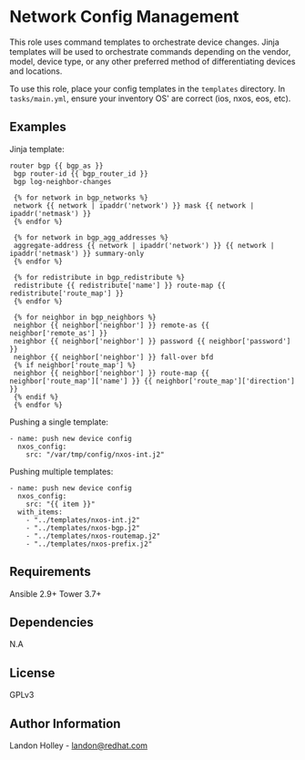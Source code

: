 Network Config Management
=========

This role uses command templates to orchestrate device changes. Jinja templates will be used to orchestrate commands depending on the vendor, model, device type, or any other preferred method of differentiating devices and locations.

To use this role, place your config templates in the `templates` directory. In `tasks/main.yml`, ensure your inventory OS' are correct (ios, nxos, eos, etc).

Examples
----------------

Jinja template:
```
router bgp {{ bgp_as }}
 bgp router-id {{ bgp_router_id }}
 bgp log-neighbor-changes
 
 {% for network in bgp_networks %}
 network {{ network | ipaddr('network') }} mask {{ network | ipaddr('netmask') }}
 {% endfor %}
 
 {% for network in bgp_agg_addresses %}
 aggregate-address {{ network | ipaddr('network') }} {{ network | ipaddr('netmask') }} summary-only
 {% endfor %}
 
 {% for redistribute in bgp_redistribute %}
 redistribute {{ redistribute['name'] }} route-map {{ redistribute['route_map'] }}
 {% endfor %}
 
 {% for neighbor in bgp_neighbors %}
 neighbor {{ neighbor['neighbor'] }} remote-as {{ neighbor['remote_as'] }}
 neighbor {{ neighbor['neighbor'] }} password {{ neighbor['password'] }}
 neighbor {{ neighbor['neighbor'] }} fall-over bfd
 {% if neighbor['route_map'] %}
 neighbor {{ neighbor['neighbor'] }} route-map {{ neighbor['route_map']['name'] }} {{ neighbor['route_map']['direction'] }}
 {% endif %}
 {% endfor %}
```

Pushing a single template:
```
- name: push new device config
  nxos_config:
    src: "/var/tmp/config/nxos-int.j2"
```

Pushing multiple templates:
```
- name: push new device config
  nxos_config:
    src: "{{ item }}"
  with_items:
    - "../templates/nxos-int.j2"
    - "../templates/nxos-bgp.j2"
    - "../templates/nxos-routemap.j2"
    - "../templates/nxos-prefix.j2"
```

Requirements
------------

Ansible 2.9+
Tower 3.7+

Dependencies
------------

N.A

License
-------

GPLv3

Author Information
------------------

Landon Holley - landon@redhat.com
